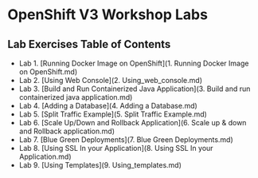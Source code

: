 # OpenShift V3 Workshop Labs

## Lab Exercises Table of Contents

* Lab 1. [Running Docker Image on OpenShift](1. Running Docker Image on OpenShift.md)
* Lab 2. [Using Web Console](2. Using_web_console.md)
* Lab 3. [Build and Run Containerized Java Application](3. Build and run containerized java application.md)
* Lab 4. [Adding a Database](4. Adding a Database.md)
* Lab 5. [Split Traffic Example](5. Split Traffic Example.md)
* Lab 6. [Scale Up/Down and Rollback Application](6. Scale up & down and Rollback application.md)
* Lab 7. [Blue Green Deployments](7. Blue Green Deployments.md)
* Lab 8. [Using SSL In your Application](8. Using SSL In your Application.md)
* Lab 9. [Using Templates](9. Using_templates.md)

